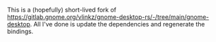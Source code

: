 This is a (hopefully) short-lived fork of https://gitlab.gnome.org/vlinkz/gnome-desktop-rs/-/tree/main/gnome-desktop. All I've done is update the dependencies and regenerate the bindings.

